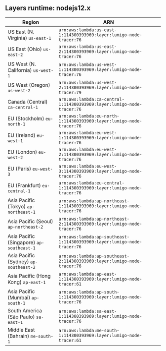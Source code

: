 Layers runtime: nodejs12.x
----
| Region | ARN |
| --- | --- |
|US East (N. Virginia)  `us-east-1`|`arn:aws:lambda:us-east-1:114300393969:layer:lumigo-node-tracer:76`|
|US East (Ohio)  `us-east-2`|`arn:aws:lambda:us-east-2:114300393969:layer:lumigo-node-tracer:76`|
|US West (N. California)  `us-west-1`|`arn:aws:lambda:us-west-1:114300393969:layer:lumigo-node-tracer:76`|
|US West (Oregon)  `us-west-2`|`arn:aws:lambda:us-west-2:114300393969:layer:lumigo-node-tracer:79`|
|Canada (Central)  `ca-central-1`|`arn:aws:lambda:ca-central-1:114300393969:layer:lumigo-node-tracer:76`|
|EU (Stockholm)  `eu-north-1`|`arn:aws:lambda:eu-north-1:114300393969:layer:lumigo-node-tracer:76`|
|EU (Ireland)  `eu-west-1`|`arn:aws:lambda:eu-west-1:114300393969:layer:lumigo-node-tracer:76`|
|EU (London)  `eu-west-2`|`arn:aws:lambda:eu-west-2:114300393969:layer:lumigo-node-tracer:76`|
|EU (Paris)  `eu-west-3`|`arn:aws:lambda:eu-west-3:114300393969:layer:lumigo-node-tracer:76`|
|EU (Frankfurt)  `eu-central-1`|`arn:aws:lambda:eu-central-1:114300393969:layer:lumigo-node-tracer:76`|
|Asia Pacific (Tokyo)  `ap-northeast-1`|`arn:aws:lambda:ap-northeast-1:114300393969:layer:lumigo-node-tracer:76`|
|Asia Pacific (Seoul)  `ap-northeast-2`|`arn:aws:lambda:ap-northeast-2:114300393969:layer:lumigo-node-tracer:76`|
|Asia Pacific (Singapore)  `ap-southeast-1`|`arn:aws:lambda:ap-southeast-1:114300393969:layer:lumigo-node-tracer:76`|
|Asia Pacific (Sydney)  `ap-southeast-2`|`arn:aws:lambda:ap-southeast-2:114300393969:layer:lumigo-node-tracer:76`|
|Asia Pacific (Hong Kong)  `ap-east-1`|`arn:aws:lambda:ap-east-1:114300393969:layer:lumigo-node-tracer:61`|
|Asia Pacific (Mumbai)  `ap-south-1`|`arn:aws:lambda:ap-south-1:114300393969:layer:lumigo-node-tracer:76`|
|South America (São Paulo)  `sa-east-1`|`arn:aws:lambda:sa-east-1:114300393969:layer:lumigo-node-tracer:76`|
|Middle East (Bahrain)  `me-south-1`|`arn:aws:lambda:me-south-1:114300393969:layer:lumigo-node-tracer:61`|
